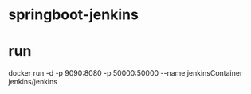 # springboot-jenkins
# run 
docker run -d -p 9090:8080 -p 50000:50000 --name jenkinsContainer jenkins/jenkins
